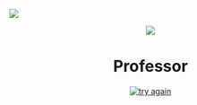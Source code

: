 
<a href="https://sites.google.com/site/knuscislab/home" target="_blank"><img src="https://img.shields.io/badge/SITE-333333?style=for-the-badge&logoColor=white"/></a>
<div align=center>
        <img src="https://capsule-render.vercel.app/api?type=waving&color=auto&height=200&section=header&text=ABOUT%20SCISLAB&fontSize=90" />
</div>
<div align=center>
	<h1> Professor </h1>
 <a href="https://sites.google.com/site/knuscislab/professor">
	 <img src="https://lh5.googleusercontent.com/RwWtJFQB9jFKocQrNd77VBUb2aUWkNPVcBOjM3hBHrrH39MVF-6HhiMx6_cPZ6BYnBbDsDKb7jJOQXfEDD3aqVEFvCc1pP76nJlHJDkVI5UKYB-A=w1280" alt="try again">
 </a>
 
			
